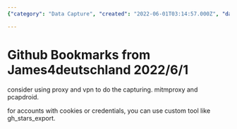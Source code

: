 ```yaml
---
{"category": "Data Capture", "created": "2022-06-01T03:14:57.000Z", "date": "2022-06-01 03:14:57", "description": "This article explains a method for capturing Github data by utilizing proxies and VPNs, along with tools like mitmproxy, pcapdroid, and gh_stars_export to handle accounts requiring cookies or credentials.", "modified": "2022-08-18T14:55:19.003Z", "tags": ["export", "github", "history"], "title": "Github Bookmarks from James4deutschland"}

---
```


# Github Bookmarks from James4deutschland 2022/6/1

consider using proxy and vpn to do the capturing. mitmproxy and pcapdroid.

for accounts with cookies or credentials, you can use custom tool like gh_stars_export.
